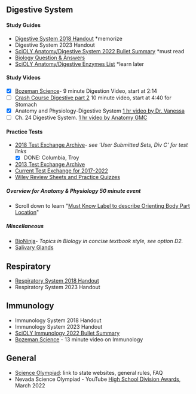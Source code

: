 ## Digestive System
#### Study Guides
- [Digestive System 2018 Handout](https://www.soinc.org/sites/default/files/uploaded_files/2018_OVERVIEW_DIGESTIVE_SYSTEM_HANDOUT.pdf) *memorize
- Digestive System 2023 Handout
- [SciOLY Anatomy/Digestive System 2022 Bullet Summary](https://scioly.org/wiki/index.php/Anatomy/Digestive_System) *must read
- [Biology Question & Answers](https://www.biology-questions-and-answers.com/physiology-review.html)
- [SciOLY Anatomy/Digestive Enzymes List](https://scioly.org/wiki/index.php/Anatomy/Digestive_Secretion_List) *learn later

#### Study Videos
- [x] [Bozeman Science](https://youtu.be/nM5kMSjBrmw)- 9 minute Digestion Video, start at 2:14
- [ ] [Crash Course Digestive part 2](https://youtu.be/pqgcEIaXGME) 10 minute video, start at 4:40 for Stomach 
- [x] Anatomy and Physiology-Digestive System [1 hr video by Dr. Vanessa](https://youtu.be/vq6Ez993j0Q) 
- [ ] Ch. 24 Digestive System. [1 hr video by Anatomy GMC](https://youtu.be/fW1KTOk334s)

#### Practice Tests 
- [2018 Test Exchange Archive](https://scioly.org/wiki/index.php/2018_Test_Exchange)-
  <i>see 'User Submitted Sets, Div C' for test links</i>
  - [x] DONE: Columbia, Troy
- [2013 Test Exchange Archive](https://scioly.org/wiki/index.php/2013_Test_Exchange)
- [Current Test Exchange for 2017-2022](https://scioly.org/tests/)
- [Wiley Review Sheets and Practice Quizzes](https://bcs.wiley.com/he-bcs/Books?action=chapter&bcsId=2287&itemId=0471689343&chapterId=16788)
 
##### Overview for Anatomy & Physiology 50 minute event
- Scroll down to learn "[Must Know Label to describe Orienting Body Part Location](https://scioly.org/wiki/index.php/Anatomy_and_Physiology)"

##### Miscellaneous
- [BioNinja](https://ib.bioninja.com.au/standard-level/topic-6-human-physiology/61-digestion-and-absorption/)- <i>Topics in Biology in concise textbook style, see option D2.</i>
- [Salivary Glands](https://www.uptodate.com/contents/image?imageKey=PC%2F115303)

## Respiratory
- [Respiratory System 2018 Handout](https://www.soinc.org/sites/default/files/uploaded_files/2018_RESPIRATORY_SYSTEM_HANDOUT.pdf)
- Respiratory System 2023 Handout

## Immunology
- Immunology System 2018 Handout
- Immunology System 2023 Handout
- [SciOLY Immunology 2022 Bullet Summary](https://scioly.org/wiki/index.php/Anatomy/Immune_System)
- [Bozeman Science](https://youtu.be/z3M0vU3Dv8E) - 13 minute video on Immunology

## General
- [Science Olympiad](https://www.soinc.org): link to state websites, general rules, FAQ
- Nevada Science Olympiad - YouTube [High School Division Awards](https://youtu.be/ebq0a__sUOk), March 2022 

 



